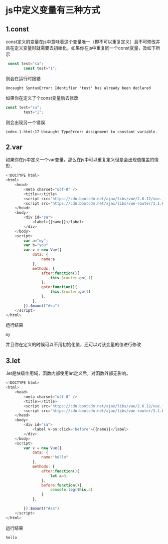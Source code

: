 # js中定义变量有三种方式

## 1.const

const定义的变量在js中意味着这个变量唯一（即不可以重复定义）且不可修改并且在定义变量时就需要去初始化，如果你在js中重复同一个const变量，及如下所示
```javascript
 const test="sa";
		const test="1";
```
则会在运行时报错
```
Uncaught SyntaxError: Identifier 'test' has already been declared
```
如果你在定义了个const变量后去修改
```javascript
const test="sa";
		test="1";
```
则会出现另一个错误
```
index.1.html:17 Uncaught TypeError: Assignment to constant variable.
```

## 2.var
如果你在js中定义一个var变量，那么在js中可以重复定义但是会出现值覆盖的情形，
```javascript
<!DOCTYPE html>
<html>
	<head>
		<meta charset="utf-8" />
		<title></title>
		<script src="https://cdn.bootcdn.net/ajax/libs/vue/2.6.12/vue.js"></script>
		<script src="https://cdn.bootcdn.net/ajax/libs/vue-router/3.1.6/vue-router.js"></script>
	</head>
	<body>
		<div id="sa">
			<label>{{name}}</label>
		</div>
	</body>
	<script>
		var a="my";
		var b="you"
		var v = new Vue({
			data: {
				name:a
			},
			methods: {
				after:function(){
					this.$router.go(-1)
				},
				goto:function(){
					this.$router.go(1)
				},
			},
		}).$mount("#sa")
	</script>
</html>
```
运行结果
```
my
```

并且你在定义的时候可以不用初始化值，还可以对该变量的值进行修改

## 3.let
.let是块级作用域，函数内部使用let定义后，对函数外部无影响。
```javascript
<!DOCTYPE html>
<html>
	<head>
		<meta charset="utf-8" />
		<title></title>
		<script src="https://cdn.bootcdn.net/ajax/libs/vue/2.6.12/vue.js"></script>
		<script src="https://cdn.bootcdn.net/ajax/libs/vue-router/3.1.6/vue-router.js"></script>
	</head>
	<body>
		<div id="sa">
			<label v-on:click="before">{{name}}</label>
		</div>
	</body>
	<script>
		var v = new Vue({
			data: {
				name:"hello"
			},
			methods: {
				after:function(){
					let a=3;					
				},
				before:function(){
					console.log(this.a)
				}
			},
			
		}).$mount("#sa")
	</script>
</html>
```

运行结果
```
hello
```
